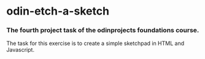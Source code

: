 # odin-etch-a-sketch

### The fourth project task of the odinprojects foundations course.

The task for this exercise is to create a simple sketchpad in HTML and Javascript.
